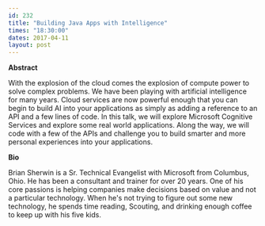 ```yaml
---
id: 232
title: "Building Java Apps with Intelligence"
times: "18:30:00"
dates: 2017-04-11
layout: post
---
```

 **Abstract**

With the explosion of the cloud comes the explosion of compute power to solve complex problems. We have been playing with artificial intelligence for many years. Cloud services are now powerful enough that you can begin to build AI into your applications as simply as adding a reference to an API and a few lines of code. In this talk, we will explore Microsoft Cognitive Services and explore some real world applications. Along the way, we will code with a few of the APIs and challenge you to build smarter and more personal experiences into your applications.

**Bio**

Brian Sherwin is a Sr. Technical Evangelist with Microsoft from Columbus, Ohio. He has been a consultant and trainer for over 20 years. One of his core passions is helping companies make decisions based on value and not a particular technology. When he's not trying to figure out some new technology, he spends time reading, Scouting, and drinking enough coffee to keep up with his five kids.

